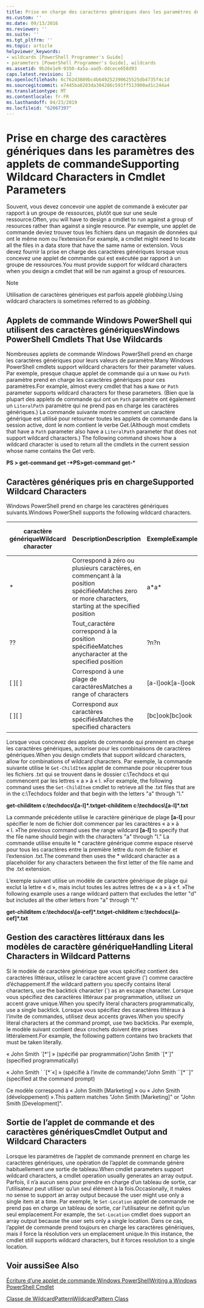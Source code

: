 ```yaml
---
title: Prise en charge des caractères génériques dans les paramètres de l’applet de commande | Microsoft Docs
ms.custom: ''
ms.date: 09/13/2016
ms.reviewer: ''
ms.suite: ''
ms.tgt_pltfrm: ''
ms.topic: article
helpviewer_keywords:
- wildcards [PowerShell Programmer's Guide]
- parameters [PowerShell Programmer's Guide], wildcards
ms.assetid: 9b26e1e9-9350-4a5a-aad5-ddcece658d93
caps.latest.revision: 12
ms.openlocfilehash: 6c762d3889bc4b649252390625525db4735f4c1d
ms.sourcegitcommit: e7445ba8203da304286c591ff513900ad1c244a4
ms.translationtype: MT
ms.contentlocale: fr-FR
ms.lasthandoff: 04/23/2019
ms.locfileid: "62067397"
---
```

# <a name="supporting-wildcard-characters-in-cmdlet-parameters"></a><span data-ttu-id="8b435-102">Prise en charge des caractères génériques dans les paramètres des applets de commande</span><span class="sxs-lookup"><span data-stu-id="8b435-102">Supporting Wildcard Characters in Cmdlet Parameters</span></span>

<span data-ttu-id="8b435-103">Souvent, vous devez concevoir une applet de commande à exécuter par rapport à un groupe de ressources, plutôt que sur une seule ressource.</span><span class="sxs-lookup"><span data-stu-id="8b435-103">Often, you will have to design a cmdlet to run against a group of resources rather than against a single resource.</span></span> <span data-ttu-id="8b435-104">Par exemple, une applet de commande deviez trouver tous les fichiers dans un magasin de données qui ont le même nom ou l’extension.</span><span class="sxs-lookup"><span data-stu-id="8b435-104">For example, a cmdlet might need to locate all the files in a data store that have the same name or extension.</span></span> <span data-ttu-id="8b435-105">Vous devez fournir la prise en charge des caractères génériques lorsque vous concevez une applet de commande qui est exécutée par rapport à un groupe de ressources.</span><span class="sxs-lookup"><span data-stu-id="8b435-105">You must provide support for wildcard characters when you design a cmdlet that will be run against a group of resources.</span></span>

> [!NOTE]
> <span data-ttu-id="8b435-106">Utilisation de caractères génériques est parfois appelé *globbing*.</span><span class="sxs-lookup"><span data-stu-id="8b435-106">Using wildcard characters is sometimes referred to as *globbing*.</span></span>

## <a name="windows-powershell-cmdlets-that-use-wildcards"></a><span data-ttu-id="8b435-107">Applets de commande Windows PowerShell qui utilisent des caractères génériques</span><span class="sxs-lookup"><span data-stu-id="8b435-107">Windows PowerShell Cmdlets That Use Wildcards</span></span>

 <span data-ttu-id="8b435-108">Nombreuses applets de commande Windows PowerShell prend en charge les caractères génériques pour leurs valeurs de paramètre.</span><span class="sxs-lookup"><span data-stu-id="8b435-108">Many Windows PowerShell cmdlets support wildcard characters for their parameter values.</span></span> <span data-ttu-id="8b435-109">Par exemple, presque chaque applet de commande qui a un `Name` ou `Path` paramètre prend en charge les caractères génériques pour ces paramètres.</span><span class="sxs-lookup"><span data-stu-id="8b435-109">For example, almost every cmdlet that has a `Name` or `Path` parameter supports wildcard characters for these parameters.</span></span> <span data-ttu-id="8b435-110">(Bien que la plupart des applets de commande qui ont un `Path` paramètre ont également un `LiteralPath` paramètre qui ne prend pas en charge les caractères génériques.) La commande suivante montre comment un caractère générique est utilisé pour retourner toutes les applets de commande dans la session active, dont le nom contient le verbe Get.</span><span class="sxs-lookup"><span data-stu-id="8b435-110">(Although most cmdlets that have a `Path` parameter also have a `LiteralPath` parameter that does not support wildcard characters.) The following command shows how a wildcard character is used to return all the cmdlets in the current session whose name contains the Get verb.</span></span>

 <span data-ttu-id="8b435-111">**PS > get-command get -\***</span><span class="sxs-lookup"><span data-stu-id="8b435-111">**PS>get-command get-\***</span></span>

## <a name="supported-wildcard-characters"></a><span data-ttu-id="8b435-112">Caractères génériques pris en charge</span><span class="sxs-lookup"><span data-stu-id="8b435-112">Supported Wildcard Characters</span></span>

<span data-ttu-id="8b435-113">Windows PowerShell prend en charge les caractères génériques suivants.</span><span class="sxs-lookup"><span data-stu-id="8b435-113">Windows PowerShell supports the following wildcard characters.</span></span>

|<span data-ttu-id="8b435-114">caractère générique</span><span class="sxs-lookup"><span data-stu-id="8b435-114">Wildcard character</span></span>|<span data-ttu-id="8b435-115">Description</span><span class="sxs-lookup"><span data-stu-id="8b435-115">Description</span></span>|<span data-ttu-id="8b435-116">Exemple</span><span class="sxs-lookup"><span data-stu-id="8b435-116">Example</span></span>|<span data-ttu-id="8b435-117">Correspond à</span><span class="sxs-lookup"><span data-stu-id="8b435-117">Matches</span></span>|<span data-ttu-id="8b435-118">Ne correspond pas</span><span class="sxs-lookup"><span data-stu-id="8b435-118">Does not match</span></span>|
|------------------------|-----------------|-------------|-------------|--------------------|
|*|<span data-ttu-id="8b435-119">Correspond à zéro ou plusieurs caractères, en commençant à la position spécifiée</span><span class="sxs-lookup"><span data-stu-id="8b435-119">Matches zero or more characters, starting at the specified position</span></span>|<span data-ttu-id="8b435-120">a\*</span><span class="sxs-lookup"><span data-stu-id="8b435-120">a\*</span></span>|<span data-ttu-id="8b435-121">A, groupe de disponibilité, Apple</span><span class="sxs-lookup"><span data-stu-id="8b435-121">A, ag, Apple</span></span>||
|<span data-ttu-id="8b435-122">?</span><span class="sxs-lookup"><span data-stu-id="8b435-122">?</span></span>|<span data-ttu-id="8b435-123">Tout_caractère correspond à la position spécifiée</span><span class="sxs-lookup"><span data-stu-id="8b435-123">Matches anycharacter at the specified position</span></span>|<span data-ttu-id="8b435-124">?n</span><span class="sxs-lookup"><span data-stu-id="8b435-124">?n</span></span>|<span data-ttu-id="8b435-125">Un, dans, sur</span><span class="sxs-lookup"><span data-stu-id="8b435-125">An, in, on</span></span>|<span data-ttu-id="8b435-126">exécuté</span><span class="sxs-lookup"><span data-stu-id="8b435-126">ran</span></span>|
|<span data-ttu-id="8b435-127">[ ]</span><span class="sxs-lookup"><span data-stu-id="8b435-127">[ ]</span></span>|<span data-ttu-id="8b435-128">Correspond à une plage de caractères</span><span class="sxs-lookup"><span data-stu-id="8b435-128">Matches a range of characters</span></span>|<span data-ttu-id="8b435-129">[a-l]ook</span><span class="sxs-lookup"><span data-stu-id="8b435-129">[a-l]ook</span></span>|<span data-ttu-id="8b435-130">book, cook, look</span><span class="sxs-lookup"><span data-stu-id="8b435-130">book, cook, look</span></span>|<span data-ttu-id="8b435-131">a duré</span><span class="sxs-lookup"><span data-stu-id="8b435-131">took</span></span>|
|<span data-ttu-id="8b435-132">[ ]</span><span class="sxs-lookup"><span data-stu-id="8b435-132">[ ]</span></span>|<span data-ttu-id="8b435-133">Correspond aux caractères spécifiés</span><span class="sxs-lookup"><span data-stu-id="8b435-133">Matches the specified characters</span></span>|<span data-ttu-id="8b435-134">[bc]ook</span><span class="sxs-lookup"><span data-stu-id="8b435-134">[bc]ook</span></span>|<span data-ttu-id="8b435-135">book, cook</span><span class="sxs-lookup"><span data-stu-id="8b435-135">book, cook</span></span>|<span data-ttu-id="8b435-136">coup de œil</span><span class="sxs-lookup"><span data-stu-id="8b435-136">look</span></span>|

<span data-ttu-id="8b435-137">Lorsque vous concevez des applets de commande qui prennent en charge les caractères génériques, autoriser pour les combinaisons de caractères génériques.</span><span class="sxs-lookup"><span data-stu-id="8b435-137">When you design cmdlets that support wildcard characters, allow for combinations of wildcard characters.</span></span> <span data-ttu-id="8b435-138">Par exemple, la commande suivante utilise le `Get-ChildItem` applet de commande pour récupérer tous les fichiers .txt qui se trouvent dans le dossier c:\Techdocs et qui commencent par les lettres « a » à « l. »</span><span class="sxs-lookup"><span data-stu-id="8b435-138">For example, the following command uses the `Get-ChildItem` cmdlet to retrieve all the .txt files that are in the c:\Techdocs folder and that begin with the letters "a" through "l."</span></span>

<span data-ttu-id="8b435-139">**get-childitem c:\techdocs\\[a-l]\*.txt**</span><span class="sxs-lookup"><span data-stu-id="8b435-139">**get-childitem c:\techdocs\\[a-l]\*.txt**</span></span>

<span data-ttu-id="8b435-140">La commande précédente utilise le caractère générique de plage **[a-l]** pour spécifier le nom de fichier doit commencer par les caractères « a » à « l. »</span><span class="sxs-lookup"><span data-stu-id="8b435-140">The previous command uses the range wildcard **[a-l]** to specify that the file name should begin with the characters "a" through "l."</span></span> <span data-ttu-id="8b435-141">La commande utilise ensuite le \* caractère générique comme espace réservé pour tous les caractères entre la première lettre du nom de fichier et l’extension .txt.</span><span class="sxs-lookup"><span data-stu-id="8b435-141">The command then uses the \* wildcard character as a placeholder for any characters between the first letter of the file name and the .txt extension.</span></span>

<span data-ttu-id="8b435-142">L’exemple suivant utilise un modèle de caractère générique de plage qui exclut la lettre « d », mais inclut toutes les autres lettres de « a » à « f. »</span><span class="sxs-lookup"><span data-stu-id="8b435-142">The following example uses a range wildcard pattern that excludes the letter "d" but includes all the other letters from "a" through "f."</span></span>

<span data-ttu-id="8b435-143">**get-childitem c:\techdocs\\[a-cef]\*.txt**</span><span class="sxs-lookup"><span data-stu-id="8b435-143">**get-childitem c:\techdocs\\[a-cef]\*.txt**</span></span>

## <a name="handling-literal-characters-in-wildcard-patterns"></a><span data-ttu-id="8b435-144">Gestion des caractères littéraux dans les modèles de caractère générique</span><span class="sxs-lookup"><span data-stu-id="8b435-144">Handling Literal Characters in Wildcard Patterns</span></span>

<span data-ttu-id="8b435-145">Si le modèle de caractère générique que vous spécifiez contient des caractères littéraux, utilisez le caractère accent grave (') comme caractère d’échappement.</span><span class="sxs-lookup"><span data-stu-id="8b435-145">If the wildcard pattern you specify contains literal characters, use the backtick character (\`) as an escape character.</span></span> <span data-ttu-id="8b435-146">Lorsque vous spécifiez des caractères littéraux par programmation, utilisez un accent grave unique.</span><span class="sxs-lookup"><span data-stu-id="8b435-146">When you specify literal characters programmatically, use a single backtick.</span></span> <span data-ttu-id="8b435-147">Lorsque vous spécifiez des caractères littéraux à l’invite de commandes, utilisez deux accents graves.</span><span class="sxs-lookup"><span data-stu-id="8b435-147">When you specify literal characters at the command prompt, use two backticks.</span></span> <span data-ttu-id="8b435-148">Par exemple, le modèle suivant contient deux crochets doivent être prises littéralement.</span><span class="sxs-lookup"><span data-stu-id="8b435-148">For example, the following pattern contains two brackets that must be taken literally.</span></span>

<span data-ttu-id="8b435-149">« John Smith \`[\*'] » (spécifié par programmation)</span><span class="sxs-lookup"><span data-stu-id="8b435-149">"John Smith \`[\*\`]" (specified programmatically)</span></span>

<span data-ttu-id="8b435-150">« John Smith \` \`[\*\`«] » (spécifié à l’invite de commande)</span><span class="sxs-lookup"><span data-stu-id="8b435-150">"John Smith \`\`[\*\`\`]"  (specified at the command prompt)</span></span>

<span data-ttu-id="8b435-151">Ce modèle correspond à « John Smith [Marketing] » ou « John Smith (développement) ».</span><span class="sxs-lookup"><span data-stu-id="8b435-151">This pattern matches "John Smith [Marketing]" or "John Smith [Development]".</span></span>

## <a name="cmdlet-output-and-wildcard-characters"></a><span data-ttu-id="8b435-152">Sortie de l’applet de commande et des caractères génériques</span><span class="sxs-lookup"><span data-stu-id="8b435-152">Cmdlet Output and Wildcard Characters</span></span>

<span data-ttu-id="8b435-153">Lorsque les paramètres de l’applet de commande prennent en charge les caractères génériques, une opération de l’applet de commande génère habituellement une sortie de tableau.</span><span class="sxs-lookup"><span data-stu-id="8b435-153">When cmdlet parameters support wildcard characters, a cmdlet operation usually generates an array output.</span></span> <span data-ttu-id="8b435-154">Parfois, il n’a aucun sens pour prendre en charge d’un tableau de sortie, car l’utilisateur peut utiliser qu’un seul élément à la fois.</span><span class="sxs-lookup"><span data-stu-id="8b435-154">Occasionally, it makes no sense to support an array output because the user might use only a single item at a time.</span></span> <span data-ttu-id="8b435-155">Par exemple, le `Set-Location` applet de commande ne prend pas en charge un tableau de sortie, car l’utilisateur ne définit qu’un seul emplacement.</span><span class="sxs-lookup"><span data-stu-id="8b435-155">For example, the `Set-Location` cmdlet does support an array output because the user sets only a single location.</span></span> <span data-ttu-id="8b435-156">Dans ce cas, l’applet de commande prend toujours en charge les caractères génériques, mais il force la résolution vers un emplacement unique.</span><span class="sxs-lookup"><span data-stu-id="8b435-156">In this instance, the cmdlet still supports wildcard characters, but it forces resolution to a single location.</span></span>

## <a name="see-also"></a><span data-ttu-id="8b435-157">Voir aussi</span><span class="sxs-lookup"><span data-stu-id="8b435-157">See Also</span></span>

[<span data-ttu-id="8b435-158">Écriture d’une applet de commande Windows PowerShell</span><span class="sxs-lookup"><span data-stu-id="8b435-158">Writing a Windows PowerShell Cmdlet</span></span>](./writing-a-windows-powershell-cmdlet.md)

[<span data-ttu-id="8b435-159">Classe de WildcardPattern</span><span class="sxs-lookup"><span data-stu-id="8b435-159">WildcardPattern Class</span></span>](/dotnet/api/system.management.automation.wildcardpattern)
